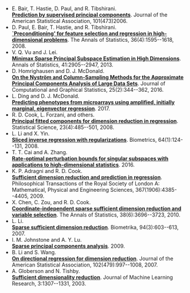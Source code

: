 * E. Bair, T. Hastie, D. Paul, and R. Tibshirani.  
[**Prediction by supervised principal components**](http://dx.doi.org/10.1198/016214505000000628). Journal of the American Statistical Association, 101(473)2006.
* D. Paul, E. Bair, T. Hastie, and R. Tibshirani.  
[**`Preconditioning' for feature selection and regression in high-dimensional problems**](http://dx.doi.org/10.1214/00905360700000057). The Annals of Statistics, 36(4):1595--1618, 2008.
* V. Q. Vu and J. Lei.  
[**Minimax Sparse Principal Subspace Estimation in High Dimensions**](http://dx.doi.org/10.1214/13-AOS1151). Annals of Statistics, 41:2905--2947, 2013.
* D. Homrighausen and D. J. McDonald.  
[**On the Nyström and Column-Sampling Methods for the Approximate Principal Components Analysis of Large Data Sets**](http://dx.doi.org/10.1080/10618600.2014.995799). Journal of Computational and Graphical Statistics, 25(2):344--362, 2016.
* L. Ding and D. J. McDonald.  
[**Predicting phenotypes from microarrays using amplified, initially marginal, eigenvector regression**](http://dx.doi.org/10.1093/bioinformatics/btx265). 2017.
* R. D. Cook, L. Forzani, and others.  
[**Principal fitted components for dimension reduction in regression**](http://dx.doi.org/10.1214/08-STS275). Statistical Science, 23(4):485--501, 2008.
* L. Li and X. Yin.  
[**Sliced inverse regression with regularizations**](http://dx.doi.org/10.1111/j.1541-0420.2007.00836.x). Biometrics, 64(1):124--131, 2008.
* T. T. Cai and A. Zhang.  
[**Rate-optimal perturbation bounds for singular subspaces with applications to high-dimensional statistics**](https://arxiv.org/abs/1605.00353). 2016.
* K. P. Adragni and R. D. Cook.  
[**Sufficient dimension reduction and prediction in regression**](http://dx.doi.org/10.1098/rsta.2009.0110). Philosophical Transactions of the Royal Society of London A: Mathematical, Physical and Engineering Sciences, 367(1906):4385--4405, 2009.
* X. Chen, C. Zou, and R. D. Cook.  
[**Coordinate-independent sparse sufficient dimension reduction and variable selection**](http://dx.doi.org/10.1214/10-AOS826). The Annals of Statistics, 38(6):3696--3723, 2010.
* L. Li.  
[**Sparse sufficient dimension reduction**](http://dx.doi.org/10.1093/biomet/asm044). Biometrika, 94(3):603--613, 2007.
* I. M. Johnstone and A. Y. Lu.  
[**Sparse principal components analysis**](https://arxiv.org/abs/0901.4392). 2009.
* B. Li and S. Wang.  
[**On directional regression for dimension reduction**](http://dx.doi.org/10.1198/016214507000000536). Journal of the American Statistical Association, 102(479):997--1008, 2007.
* A. Globerson and N. Tishby.  
[**Sufficient dimensionality reduction**](http://www.jmlr.org/papers/v3/globerson03a.html). Journal of Machine Learning Research, 3:1307--1331, 2003.

